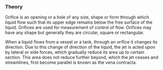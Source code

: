 ### Theory
Orifice is an opening or a hole of any size, shape or form through which liquid flow such that its upper edge remains below the free surface of the liquid. Orifices are used for measurement of control of flow. Orifices may have any shape but generally they are circular, square or rectangular.

When a liquid flows from a vessel or a tank, through an orifice it changes its direction. Due to this change of direction of the liquid, the jet is acted upon by lateral or side forces, which gradually reduce its area up to certain section. This area does not reduce further beyond, which the jet ceases and streamlines, first become parallel is known as the vena contracta.